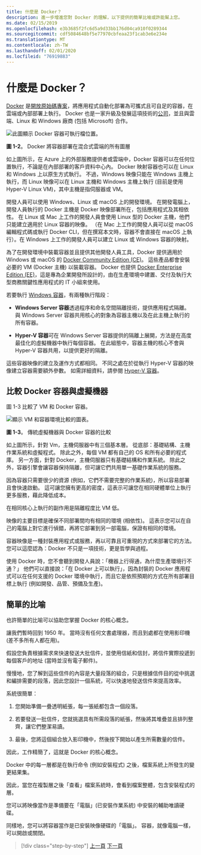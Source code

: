 ```yaml
---
title: 什麼是 Docker？
description: 進一步增進您對 Docker 的理解，以下提供的簡單比喻或許能幫上您。
ms.date: 02/15/2019
ms.openlocfilehash: e3b3685f2fc6d5a9d33bb176d04ca910f0289344
ms.sourcegitcommit: cdf5084648bf5e77970cbfeaa23f1cab3e6e234e
ms.translationtype: MT
ms.contentlocale: zh-TW
ms.lasthandoff: 02/01/2020
ms.locfileid: "76919883"
---
```

# <a name="what-is-docker"></a>什麼是 Docker？

[Docker](https://www.docker.com/) 是[開放原始碼專案](https://github.com/docker/docker)，將應用程式自動化部署為可攜式且可自足的容器，在雲端或內部部署上執行。 Docker 也是一家升級及發展這項技術的[公司](https://www.docker.com/)，並且與雲端、Linux 和 Windows 廠商 (包括 Microsoft) 合作。

![此圖顯示 Docker 容器可執行檔位置。](./media/what-is-docker/docker-containers-run-anywhere.png)

**圖 1-2**。 Docker 將容器部署在混合式雲端的所有圖層

如上圖所示，在 Azure 上的外部服務提供者或雲端中，Docker 容器可以在任何位置執行，不論是在內部部署的客戶資料中心內。 Docker 映射容器也可以在 Linux 和 Windows 上以原生方式執行。 不過，Windows 映像只能在 Windows 主機上執行，而 Linux 映像可以在 Linux 主機和 Windows 主機上執行 (目前是使用 Hyper-V Linux VM)，其中主機是指伺服器或 VM。

開發人員可以使用 Windows、Linux 或 macOS 上的開發環境。 在開發電腦上，開發人員執行的 Docker 主機是 Docker 映像部署所在，包括應用程式及其相依性。 在 Linux 或 Mac 上工作的開發人員會使用 Linux 型的 Docker 主機，他們只能建立適用於 Linux 容器的映像。 （在 Mac 上工作的開發人員可以從 macOS 編輯程式碼或執行 Docker CLI，但在撰寫本文時，容器不會直接在 macOS 上執行）。在 Windows 上工作的開發人員可以建立 Linux 或 Windows 容器的映射。

為了在開發環境中裝載容器並且提供其他開發人員工具，Docker 提供適用於 Windows 或 macOS 的 [Docker Community Edition (CE)](https://www.docker.com/community-edition)。 這些產品都會安裝必要的 VM (Docker 主機) 以裝載容器。 Docker 也提供 [Docker Enterprise Edition (EE)](https://www.docker.com/enterprise-edition)，這是專為企業開發所設計的，由在生產環境中建置、交付及執行大型商務關鍵性應用程式的 IT 小組來使用。

若要執行 [Windows 容器](/virtualization/windowscontainers/about/)，有兩種執行階段：

- **Windows Server 容器**透過程序和命名空間隔離技術，提供應用程式隔離。 與 Windows Server 容器共用核心的對象為容器主機以及在此主機上執行的所有容器。

- **Hyper-V 容器**可在 Windows Server 容器提供的隔離上展開，方法是在高度最佳化的虛擬機器中執行每個容器。 在此組態中，容器主機的核心不會與 Hyper-V 容器共用，以提供更好的隔離。

這些容器映像的建立及運作方式都相同。 不同之處在於從執行 Hyper-V 容器的映像建立容器需要額外參數。 如需詳細資料，請參閱 [Hyper-V 容器](https://docs.microsoft.com/virtualization/windowscontainers/manage-containers/hyperv-container)。

## <a name="comparing-docker-containers-with-virtual-machines"></a>比較 Docker 容器與虛擬機器

圖 1-3 比較了 VM 和 Docker 容器。

![顯示 VM 和容器環境比較的圖表。](./media/what-is-docker/comparison-vms-docker-conatiners.png)

**圖 1-3**。 傳統虛擬機器與 Docker 容器的比較

如上圖所示，針對 Vm，主機伺服器中有三個基本層。 從底部：基礎結構、主機作業系統和虛擬程式。 除此之外，每個 VM 都有自己的 OS 和所有必要的程式庫。 另一方面，針對 Docker，主機伺服器只有基礎結構和作業系統。 除此之外，容器引擎會讓容器保持隔離，但可讓它們共用單一基礎作業系統的服務。

因為容器只需要很少的資源 (例如，它們不需要完整的作業系統)，所以容易部署且會快速啟動。 這可讓您擁有更高的密度，這表示可讓您在相同硬體單位上執行更多服務，藉此降低成本。

在相同核心上執行的副作用是隔離程度比 VM 低。

映像的主要目標是確保不同部署間均有相同的環境 (相依性)。 這表示您可以在自己的電腦上對它進行偵錯，再將它部署到另一部電腦，保證有相同的環境。

容器映像是一種封裝應用程式或服務，再以可靠且可重現的方式來部署它的方法。 您可以這麼認為：Docker 不只是一項技術，更是哲學與過程。

使用 Docker 時，您不會聽到開發人員說：「機器上行得通，為什麼生產環境行不通？」 他們可以直接說：「在 Docker 上可以執行」，因為封裝的 Docker 應用程式可以在任何支援的 Docker 環境中執行，而且它是依照預期的方式在所有部署目標上執行 (例如開發、品管、預備及生產)。

## <a name="a-simple-analogy"></a>簡單的比喻

也許簡單的比喻可以協助您掌握 Docker 的核心概念。

讓我們暫時回到 1950 年。 當時沒有任何文書處理器，而且到處都在使用影印機 (差不多所有人都在用)。

假設您負責根據需求來快速發送大批信件，並使用信紙和信封，將信件實際投遞到每個客戶的地址 (當時並沒有電子郵件)。

慢慢地，您了解到這些信件的內容是大量段落的組合，只是根據信件目的從中挑選和編排需要的段落，因此您設計一個系統，可以快速地發送信件來提高效率。

系統很簡單：

1. 您開始準備一疊透明紙張，每一張紙都包含一個段落。

2. 若要發送一批信件，您就挑選具有所需段落的紙張，然後將其堆疊並且排列整齊，讓它們整潔易讀。

3. 最後，您將這個組合放入影印機中，然後按下開始以產生所需數量的信件。

因此，工作精簡了，這就是 Docker 的核心概念。

Docker 中的每一層都是在執行命令 (例如安裝程式) 之後，檔案系統上所發生的變更結果集。

因此，當您在複製層之後「查看」檔案系統時，會看到檔案整體，包含安裝程式的層。

您可以將映像當作是準備要在「電腦」(已安裝作業系統) 中安裝的輔助唯讀硬碟。

同樣地，您可以將容器當作是已安裝映像硬碟的「電腦」。 容器，就像電腦一樣，可以開啟或關閉。

>[!div class="step-by-step"]
>[上一頁](index.md)
>[下一頁](docker-terminology.md)
